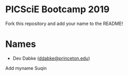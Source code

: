 # PICSciE Bootcamp 2019
Fork this repository and add your name to the README!

# Names
 - Dev Dabke (ddabke@princeton.edu)


Add myname Suqin
